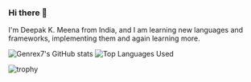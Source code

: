 ### Hi there 👋

I'm Deepak K. Meena from India, and I am learning new languages and frameworks, implementing them and again learning more.


![Genrex7's GitHub stats](https://genrex7.vercel.app/api?username=Genrex7&show_icons=true&theme=algolia)
![Top Languages Used](https://github-readme-stats-git-masterrstaa-rickstaa.vercel.app/api/top-langs/?username=Genrex7&layout=compact&theme=algolia)
<!-- https://github-profile-trophy.vercel.app/?username=ryo-ma&theme=algolia 
![Genrex7's GitHub stats](https://github-readme-stats-git-masterrstaa-rickstaa.vercel.app/api?username=Genrex7&show_icons=true&theme=algolia)
-->
![trophy](https://github-profile-trophy.vercel.app/?username=Genrex7&theme=algolia)
